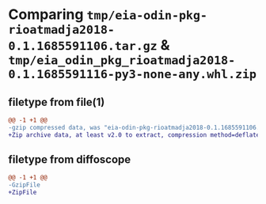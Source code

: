 # Comparing `tmp/eia-odin-pkg-rioatmadja2018-0.1.1685591106.tar.gz` & `tmp/eia_odin_pkg_rioatmadja2018-0.1.1685591116-py3-none-any.whl.zip`

## filetype from file(1)

```diff
@@ -1 +1 @@
-gzip compressed data, was "eia-odin-pkg-rioatmadja2018-0.1.1685591106.tar", last modified: Thu Jun  1 03:45:06 2023, max compression
+Zip archive data, at least v2.0 to extract, compression method=deflate
```

## filetype from diffoscope

```diff
@@ -1 +1 @@
-GzipFile
+ZipFile
```


